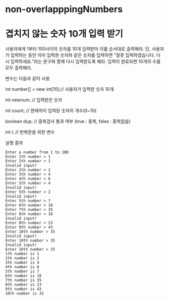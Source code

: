 # non-overlapppingNumbers

#  겹치지 않는 숫자 10개 입력 받기
사용자에게 1부터 100사이의 숫자를 10개 입력받아 이를 순서대로 출력해라. 단, 사용자가 입력하는 동안 이미 입력한 숫자와 같은 숫자를 입력하면 "잘못 입력하였습니다. 다시 입력하세요."라는 문구와 함께 다시 입력받도록 해라. 입력이 완료되면 10개의 수를 모두 출력해라. 

변수는 다음과 같이 사용 

int number[] = new int[10];// 사용자가 입력한 숫자 10개 

int newnum; // 입력받은 숫자 

int count; // 현재까지 입력된 숫자의 개수(0~10) 

boolean dup; // 중복검사 통과 여부 (true : 중복, false : 중복없음) 

int i; // 반복문을 위한 변수

실행 결과
```
Enter a number from 1 to 100
Enter 1th number > 1
Enter 2th number > 1
Invalid input!
Enter 2th number > 2
Enter 3th number > 4
Enter 4th number > 6
Enter 5th number > 4
Invalid input!
Enter 5th number > 2
Invalid input!
Enter 5th number > 7
Enter 6th number > 10
Enter 7th number > 35
Enter 8th number > 10
Invalid input!
Enter 8th number > 23
Enter 9th number > 43
Enter 10th number > 35
Invalid input!
Enter 10th number > 35
Invalid input!
Enter 10th number > 33
1th number is 1
2th number is 2
3th number is 4
4th number is 6
5th number is 7
6th number is 10
7th number is 35
8th number is 23
9th number is 43
10th number is 33
```